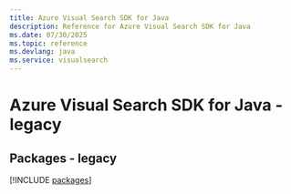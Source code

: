 ```yaml
---
title: Azure Visual Search SDK for Java
description: Reference for Azure Visual Search SDK for Java
ms.date: 07/30/2025
ms.topic: reference
ms.devlang: java
ms.service: visualsearch
---
```

# Azure Visual Search SDK for Java - legacy
## Packages - legacy
[!INCLUDE [packages](visual-search-index.md)]